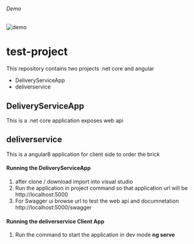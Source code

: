   ###### Demo
  
  ![demo](https://user-images.githubusercontent.com/34210823/68818908-8e507300-06ac-11ea-85e3-6823e23996ae.gif)

# test-project
This repository contains two projects .net core and angular

- DeliveryServiceApp
- deliverservice

## DeliveryServiceApp
 This is a .net core application exposes web api
 
 
 
 ## deliverservice
 This is a angular8 application for client side to order the brick
 
 
 
 #### Running the DeliveryServiceApp
 
 1. after clone / download import into visual studio
 2. Run the application in project command so that application url will be http://localhost:5000
 3. For Swagger ui browse url to test the web api and documnetation http://localhost:5000/swagger
 
 
  #### Running the deliverservice Client App
  1. Run the command to start the application in dev mode **ng serve**
  

  

 
 
